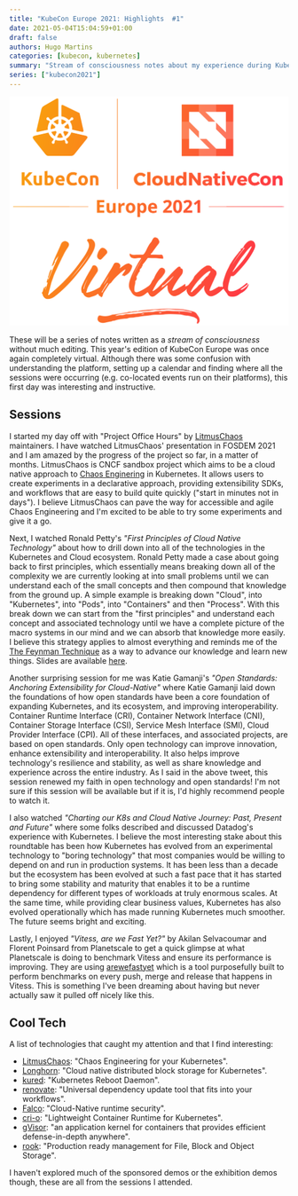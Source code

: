 ```yaml
---
title: "KubeCon Europe 2021: Highlights  #1"
date: 2021-05-04T15:04:59+01:00
draft: false
authors: Hugo Martins
categories: [kubecon, kubernetes]
summary: "Stream of consciousness notes about my experience during KubeCon Europe 2021 and cool things I've learned or enjoyed."
series: ["kubecon2021"]
---
```


![kubecon-logo](https://raw.githubusercontent.com/cncf/artwork/master/other/kubecon-cloudnativecon/2021-eu-virtual/color/kubecon-eu-2021-color.png)

These will be a series of notes written as a _stream of consciousness_ without much editing. This year's edition of KubeCon Europe was once again completely virtual. Although there was some confusion with understanding the platform, setting up a calendar and finding where all the sessions were occurring (e.g. co-located events run on their platforms), this first day was interesting and instructive.

## Sessions

I started my day off with "Project Office Hours" by [LitmusChaos](https://litmuschaos.io/) maintainers. I have watched LitmusChaos' presentation in FOSDEM 2021 and I am amazed by the progress of the project so far, in a matter of months. LitmusChaos is CNCF sandbox project which aims to be a cloud native approach to [Chaos Enginering](https://en.wikipedia.org/wiki/Chaos_engineering) in Kubernetes. It allows users to create experiments in a declarative approach, providing extensibility SDKs, and workflows that are easy to build quite quickly ("start in minutes not in days"). I believe LitmusChaos can pave the way for accessible and agile Chaos Engineering and I'm excited to be able to try some experiments and give it a go.

Next, I watched Ronald Petty's _"First Principles of Cloud Native Technology"_ about how to drill down into all of the technologies in the Kubernetes and Cloud ecosystem. Ronald Petty made a case about going back to first principles, which essentially means breaking down all of the complexity we are currently looking at into small problems until we can understand each of the small concepts and then compound that knowledge from the ground up. A simple example is breaking down "Cloud", into "Kubernetes", into "Pods", into "Containers" and then "Process". With this break down we can start from the "first principles" and understand each concept and associated technology until we have a complete picture of the macro systems in our mind and we can absorb that knowledge more easily. I believe this strategy applies to almost everything and reminds me of the [The Feynman Technique](https://fs.blog/2021/02/feynman-learning-technique/) as a way to advance our knowledge and learn new things. Slides are available [here](https://static.sched.com/hosted_files/kccnceu2021/58/FirstPrinciplesOfCloudNativeTechnologyKubeCon_EU_2021.pdf).

Another surprising session for me was Katie Gamanji's _"Open Standards: Anchoring Extensibility for Cloud-Native"_ where Katie Gamanji laid down the foundations of how open standards have been a core foundation of expanding Kubernetes, and its ecosystem, and improving interoperability. Container Runtime Interface (CRI), Container Network Interface (CNI), Container Storage Interface (CSI), Service Mesh Interface (SMI), Cloud Provider Interface (CPI). All of these interfaces, and associated projects, are based on open standards. Only open technology can improve innovation, enhance extensibility and interoperability. It also helps improve technology's resilience and stability, as well as share knowledge and experience across the entire industry. As I said in the above tweet, this session renewed my faith in open technology and open standards! I'm not sure if this session will be available but if it is, I'd highly recommend people to watch it.

I also watched _"Charting our K8s and Cloud Native Journey: Past, Present and Future"_ where some folks described and discussed Datadog's experience with Kubernetes. I believe the most interesting stake about this roundtable has been how Kubernetes has evolved from an experimental technology to "boring technology" that most companies would be willing to depend on and run in production systems. It has been less than a decade but the ecosystem has been evolved at such a fast pace that it has started to bring some stability and maturity that enables it to be a runtime dependency for different types of workloads at truly enormous scales. At the same time, while providing clear business values, Kubernetes has also evolved operationally which has made running Kubernetes much smoother. The future seems bright and exciting.

Lastly, I enjoyed _"Vitess, are we Fast Yet?"_ by Akilan Selvacoumar and Florent Poinsard from Planetscale to get a quick glimpse at what Planetscale is doing to benchmark Vitess and ensure its performance is improving. They are using [arewefastyet](https://github.com/vitessio/arewefastyet/) which is a tool purposefully built to perform benchmarks on every push, merge and release that happens in Vitess. This is something I've been dreaming about having but never actually saw it pulled off nicely like this.

## Cool Tech

A list of technologies that caught my attention and that I find interesting:

- [LitmusChaos](https://litmuschaos.io/): "Chaos Engineering for your Kubernetes".
- [Longhorn](https://longhorn.io/): "Cloud native distributed block storage for Kubernetes".
- [kured](https://github.com/weaveworks/kured): "Kubernetes Reboot Daemon".
- [renovate](https://github.com/renovatebot/renovate): "Universal dependency update tool that fits into your workflows".
- [Falco](https://falco.org/): "Cloud-Native runtime security".
- [cri-o](https://cri-o.io/): "Lightweight Container Runtime for Kubernetes".
- [gVisor](https://gvisor.dev/): "an application kernel for containers that provides efficient defense-in-depth anywhere".
- [rook](https://rook.io/): "Production ready management for File, Block and Object Storage".

I haven't explored much of the sponsored demos or the exhibition demos though, these are all from the sessions I attended.
